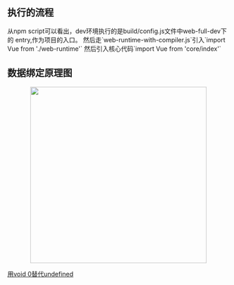 <p align="center"></p>

<p align="center">

</p>

## 执行的流程

<p>
    从npm script可以看出，dev环境执行的是build/config.js文件中web-full-dev下的 entry,作为项目的入口。
    然后走`web-runtime-with-compiler.js`引入`import Vue from './web-runtime'`
    然后引入核心代码`import Vue from 'core/index'`
</p>

## 数据绑定原理图

<p align="center">
    <img width="400px" src="https://mmbiz.qpic.cn/mmbiz_png/JNB6ic5PBMj83SLZny6GCmw2ib2RLBEJaEKQiaicw3QyrwofDEAhEgpGEBKC2CmFtRvuPS8L2RI6bYbxkRLmRYwdlA/640?wx_fmt=png&tp=webp&wxfrom=5&wx_lazy=1">
    <div>
        <a href="http://www.jianshu.com/p/51e5eaf438e7">用void 0替代undefined</a>
    </div>
</p>


